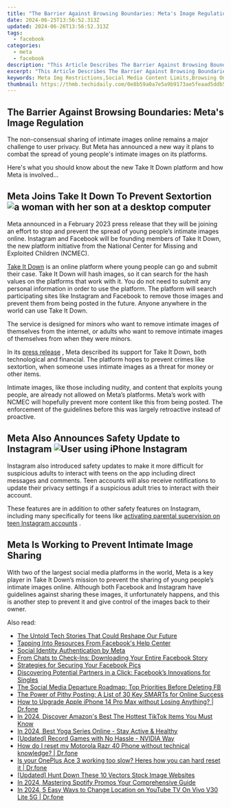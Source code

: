 ```yaml
---
title: "The Barrier Against Browsing Boundaries: Meta's Image Regulation"
date: 2024-06-25T13:56:52.313Z
updated: 2024-06-26T13:56:52.313Z
tags:
  - facebook
categories:
  - meta
  - facebook
description: "This Article Describes The Barrier Against Browsing Boundaries: Meta's Image Regulation"
excerpt: "This Article Describes The Barrier Against Browsing Boundaries: Meta's Image Regulation"
keywords: Meta Img Restrictions,Social Media Content Limits,Browsing Online Rules,Image Regulation Systems,Platform Privacy Settings,Browse Safety Boundaries,Digital Content Controls
thumbnail: https://thmb.techidaily.com/0e8b59a0a7e5a9b9173ae5feaad5ddb56b135eee3ed22a8b3f83cf8fa8dfaeb8.jpg
---
```


## The Barrier Against Browsing Boundaries: Meta's Image Regulation

 The non-consensual sharing of intimate images online remains a major challenge to user privacy. But Meta has announced a new way it plans to combat the spread of young people's intimate images on its platforms.

 Here's what you should know about the new Take It Down platform and how Meta is involved...

## Meta Joins Take It Down To Prevent Sextortion ![a woman with her son at a desktop computer](https://static1.makeuseofimages.com/wordpress/wp-content/uploads/2022/11/parenta-control-featured.jpg)

 Meta announced in a February 2023 press release that they will be joining an effort to stop and prevent the spread of young people’s intimate images online. Instagram and Facebook will be founding members of Take It Down, the new platform initiative from the National Center for Missing and Exploited Children (NCMEC).

[Take It Down](https://takeitdown.ncmec.org/) is an online platform where young people can go and submit their case. Take It Down will hash images, so it can search for the hash values on the platforms that work with it. You do not need to submit any personal information in order to use the platform. The platform will search participating sites like Instagram and Facebook to remove those images and prevent them from being posted in the future. Anyone anywhere in the world can use Take It Down.

 The service is designed for minors who want to remove intimate images of themselves from the internet, or adults who want to remove intimate images of themselves from when they were minors.

 In its [press release](https://about.fb.com/news/2023/02/helping-prevent-the-spread-of-young-peoples-intimate-images-online/) , Meta described its support for Take It Down, both technological and financial. The platform hopes to prevent crimes like sextortion, when someone uses intimate images as a threat for money or other items.

 Intimate images, like those including nudity, and content that exploits young people, are already not allowed on Meta’s platforms. Meta’s work with NCMEC will hopefully prevent more content like this from being posted. The enforcement of the guidelines before this was largely retroactive instead of proactive.

## Meta Also Announces Safety Update to Instagram ![User using iPhone Instagram](https://static1.makeuseofimages.com/wordpress/wp-content/uploads/2023/02/theives-stealing-iphones-1.jpg)

 Instagram also introduced safety updates to make it more difficult for suspicious adults to interact with teens on the app including direct messages and comments. Teen accounts will also receive notifications to update their privacy settings if a suspicious adult tries to interact with their account.

 These features are in addition to other safety features on Instagram, including many specifically for teens like [activating parental supervision on teen Instagram accounts](https://www.makeuseof.com/instagram-how-to-activate-parental-supervision/) .

## Meta Is Working to Prevent Intimate Image Sharing

 With two of the largest social media platforms in the world, Meta is a key player in Take It Down’s mission to prevent the sharing of young people’s intimate images online. Although both Facebook and Instagram have guidelines against sharing these images, it unfortunately happens, and this is another step to prevent it and give control of the images back to their owner.


<ins class="adsbygoogle"
     style="display:block"
     data-ad-format="autorelaxed"
     data-ad-client="ca-pub-7571918770474297"
     data-ad-slot="1223367746"></ins>



<ins class="adsbygoogle"
     style="display:block"
     data-ad-client="ca-pub-7571918770474297"
     data-ad-slot="8358498916"
     data-ad-format="auto"
     data-full-width-responsive="true"></ins>

<span class="atpl-alsoreadstyle">Also read:</span>
<div><ul>
<li><a href="https://facebook.techidaily.com/the-untold-tech-stories-that-could-reshape-our-future/"><u>The Untold Tech Stories That Could Reshape Our Future</u></a></li>
<li><a href="https://facebook.techidaily.com/tapping-into-resources-from-facebooks-help-center/"><u>Tapping Into Resources From Facebook's Help Center</u></a></li>
<li><a href="https://facebook.techidaily.com/social-identity-authentication-by-meta/"><u>Social Identity Authentication by Meta</u></a></li>
<li><a href="https://facebook.techidaily.com/from-chats-to-check-ins-downloading-your-entire-facebook-story/"><u>From Chats to Check-Ins: Downloading Your Entire Facebook Story</u></a></li>
<li><a href="https://facebook.techidaily.com/strategies-for-securing-your-facebook-pics/"><u>Strategies for Securing Your Facebook Pics</u></a></li>
<li><a href="https://facebook.techidaily.com/discovering-potential-partners-in-a-click-facebooks-innovations-for-singles/"><u>Discovering Potential Partners in a Click: Facebook’s Innovations for Singles</u></a></li>
<li><a href="https://facebook.techidaily.com/the-social-media-departure-roadmap-top-priorities-before-deleting-fb/"><u>The Social Media Departure Roadmap: Top Priorities Before Deleting FB</u></a></li>
<li><a href="https://facebook.techidaily.com/the-power-of-pithy-posting-a-list-of-30-key-smarts-for-online-success/"><u>The Power of Pithy Posting: A List of 30 Key SMARTs for Online Success</u></a></li>
<li><a href="https://techidaily.com/how-to-upgrade-apple-iphone-14-pro-max-without-losing-anything-drfone-by-drfone-ios-system-repair-ios-system-repair/"><u>How to Upgrade Apple iPhone 14 Pro Max without Losing Anything? | Dr.fone</u></a></li>
<li><a href="https://tiktok-videos.techidaily.com/in-2024-discover-amazons-best-the-hottest-tiktok-items-you-must-know/"><u>In 2024, Discover Amazon's Best  The Hottest TikTok Items You Must Know</u></a></li>
<li><a href="https://youtube-video-recordings.techidaily.com/in-2024-best-yoga-series-online-stay-active-and-healthy/"><u>In 2024, Best Yoga Series Online - Stay Active & Healthy</u></a></li>
<li><a href="https://screen-capture.techidaily.com/updated-record-games-with-no-hassle-nvidia-way/"><u>[Updated] Record Games with No Hassle - NVIDIA Way</u></a></li>
<li><a href="https://techidaily.com/how-do-i-reset-my-motorola-razr-40-phone-without-technical-knowledge-drfone-by-drfone-reset-android-reset-android/"><u>How do I reset my Motorola Razr 40 Phone without technical knowledge? | Dr.fone</u></a></li>
<li><a href="https://techidaily.com/is-your-oneplus-ace-3-working-too-slow-heres-how-you-can-hard-reset-it-drfone-by-drfone-reset-android-reset-android/"><u>Is your OnePlus Ace 3 working too slow? Heres how you can hard reset it | Dr.fone</u></a></li>
<li><a href="https://some-techniques.techidaily.com/updated-hunt-down-these-10-vectors-stock-image-websites/"><u>[Updated] Hunt Down These 10 Vectors Stock Image Websites</u></a></li>
<li><a href="https://extra-guidance.techidaily.com/in-2024-mastering-spotify-promos-your-comprehensive-guide/"><u>In 2024, Mastering Spotify Promos  Your Comprehensive Guide</u></a></li>
<li><a href="https://fake-location.techidaily.com/in-2024-5-easy-ways-to-change-location-on-youtube-tv-on-vivo-v30-lite-5g-drfone-by-drfone-virtual-android/"><u>In 2024, 5 Easy Ways to Change Location on YouTube TV On Vivo V30 Lite 5G | Dr.fone</u></a></li>
</ul></div>
